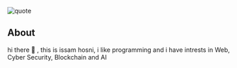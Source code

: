![quote](https://miro.medium.com/max/1400/1*d6E-nYXV7mxhU-tnJM2DLg.png)
## About
hi there 👋 , this is issam hosni, i like programming and i have intrests in Web, Cyber Security, Blockchain and AI

